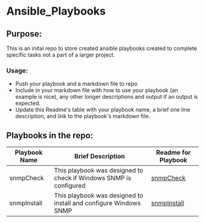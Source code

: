 # Ansible_Playbooks

## Purpose:
This is an inital repo to store created ansible playbooks created to complete specific tasks not a part of a larger project.

### Usage:
* Push your playbook and a markdown file to repo
* Include in your markdown file with how to use your playbook (an example is nice), any other longer descriptions and output if an output is expected.
* Update this Readme's table with your playbook name, a brief one line description, and link to the playbook's markdown file.

## Playbooks in the repo:

|Playbook Name|Brief Description|Readme for Playbook|
|---|---|---|
|snmpCheck|This playbook was designed to check if Windows SNMP is configured|[snmpCheck](win/snmpCheck.md)|
|snmpInstall|This playbook was designed to install and configure Windows SNMP |[snmpInstall](win/snmpInstall.md)|
